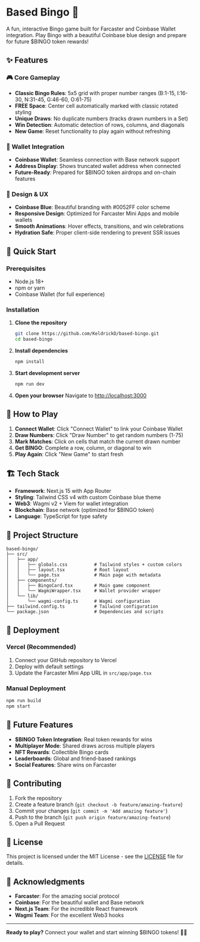 # Based Bingo 🎲

A fun, interactive Bingo game built for Farcaster and Coinbase Wallet integration. Play Bingo with a beautiful Coinbase blue design and prepare for future $BINGO token rewards!

## ✨ Features

### 🎮 **Core Gameplay**
- **Classic Bingo Rules**: 5x5 grid with proper number ranges (B:1-15, I:16-30, N:31-45, G:46-60, O:61-75)
- **FREE Space**: Center cell automatically marked with classic rotated styling
- **Unique Draws**: No duplicate numbers (tracks drawn numbers in a Set)
- **Win Detection**: Automatic detection of rows, columns, and diagonals
- **New Game**: Reset functionality to play again without refreshing

### 💼 **Wallet Integration**
- **Coinbase Wallet**: Seamless connection with Base network support
- **Address Display**: Shows truncated wallet address when connected
- **Future-Ready**: Prepared for $BINGO token airdrops and on-chain features

### 🎨 **Design & UX**
- **Coinbase Blue**: Beautiful branding with #0052FF color scheme
- **Responsive Design**: Optimized for Farcaster Mini Apps and mobile wallets
- **Smooth Animations**: Hover effects, transitions, and win celebrations
- **Hydration Safe**: Proper client-side rendering to prevent SSR issues

## 🚀 Quick Start

### Prerequisites
- Node.js 18+ 
- npm or yarn
- Coinbase Wallet (for full experience)

### Installation

1. **Clone the repository**
   ```bash
   git clone https://github.com/KeldrickD/based-bingo.git
   cd based-bingo
   ```

2. **Install dependencies**
   ```bash
   npm install
   ```

3. **Start development server**
   ```bash
   npm run dev
   ```

4. **Open your browser**
   Navigate to [http://localhost:3000](http://localhost:3000)

## 🎯 How to Play

1. **Connect Wallet**: Click "Connect Wallet" to link your Coinbase Wallet
2. **Draw Numbers**: Click "Draw Number" to get random numbers (1-75)
3. **Mark Matches**: Click on cells that match the current drawn number
4. **Get BINGO**: Complete a row, column, or diagonal to win
5. **Play Again**: Click "New Game" to start fresh

## 🏗️ Tech Stack

- **Framework**: Next.js 15 with App Router
- **Styling**: Tailwind CSS v4 with custom Coinbase blue theme
- **Web3**: Wagmi v2 + Viem for wallet integration
- **Blockchain**: Base network (optimized for $BINGO token)
- **Language**: TypeScript for type safety

## 📁 Project Structure

```
based-bingo/
├── src/
│   ├── app/
│   │   ├── globals.css          # Tailwind styles + custom colors
│   │   ├── layout.tsx           # Root layout
│   │   └── page.tsx             # Main page with metadata
│   ├── components/
│   │   ├── BingoCard.tsx        # Main game component
│   │   └── WagmiWrapper.tsx     # Wallet provider wrapper
│   └── lib/
│       └── wagmi-config.ts      # Wagmi configuration
├── tailwind.config.ts           # Tailwind configuration
└── package.json                 # Dependencies and scripts
```

## 🚀 Deployment

### Vercel (Recommended)
1. Connect your GitHub repository to Vercel
2. Deploy with default settings
3. Update the Farcaster Mini App URL in `src/app/page.tsx`

### Manual Deployment
```bash
npm run build
npm start
```

## 🔮 Future Features

- **$BINGO Token Integration**: Real token rewards for wins
- **Multiplayer Mode**: Shared draws across multiple players
- **NFT Rewards**: Collectible Bingo cards
- **Leaderboards**: Global and friend-based rankings
- **Social Features**: Share wins on Farcaster

## 🤝 Contributing

1. Fork the repository
2. Create a feature branch (`git checkout -b feature/amazing-feature`)
3. Commit your changes (`git commit -m 'Add amazing feature'`)
4. Push to the branch (`git push origin feature/amazing-feature`)
5. Open a Pull Request

## 📄 License

This project is licensed under the MIT License - see the [LICENSE](LICENSE) file for details.

## 🙏 Acknowledgments

- **Farcaster**: For the amazing social protocol
- **Coinbase**: For the beautiful wallet and Base network
- **Next.js Team**: For the incredible React framework
- **Wagmi Team**: For the excellent Web3 hooks

---

**Ready to play?** Connect your wallet and start winning $BINGO tokens! 🎲✨
